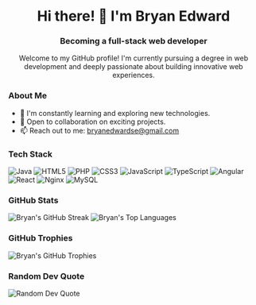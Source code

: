 <h1 align="center">Hi there! 👋 I'm Bryan Edward</h1>

<h3 align="center">Becoming a full-stack web developer</h3>

<p align="center">Welcome to my GitHub profile! I'm currently pursuing a degree in web development and deeply passionate about building innovative web experiences.</p>

### About Me

- 🌱 I'm constantly learning and exploring new technologies.
- 💼 Open to collaboration on exciting projects.
- 📫 Reach out to me: [bryanedwardse@gmail.com](mailto:bryanedwardse@gmail.com)

### Tech Stack

![Java](https://img.shields.io/badge/java-%23ED8B00.svg?style=for-the-badge&logo=openjdk&logoColor=white)
![HTML5](https://img.shields.io/badge/html5-%23E34F26.svg?style=for-the-badge&logo=html5&logoColor=white)
![PHP](https://img.shields.io/badge/php-%23777BB4.svg?style=for-the-badge&logo=php&logoColor=white)
![CSS3](https://img.shields.io/badge/css3-%231572B6.svg?style=for-the-badge&logo=css3&logoColor=white)
![JavaScript](https://img.shields.io/badge/javascript-%23323330.svg?style=for-the-badge&logo=javascript&logoColor=%23F7DF1E)
![TypeScript](https://shields.io/badge/TypeScript-3178C6?logo=TypeScript&logoColor=FFF&style=flat-square)
![Angular](https://img.shields.io/badge/Angular-DD0031?style=for-the-badge&logo=angular&logoColor=white)
![React](https://shields.io/badge/react-black?logo=react&style=for-the-badge)
![Nginx](https://img.shields.io/badge/nginx-%23009639.svg?style=for-the-badge&logo=nginx&logoColor=white)
![MySQL](https://img.shields.io/badge/mysql-%2300000f.svg?style=for-the-badge&logo=mysql&logoColor=white)

### GitHub Stats


![Bryan's GitHub Streak](https://github-readme-streak-stats.herokuapp.com/?user=BryantMagik&theme=dark&hide_border=false)
![Bryan's Top Languages](https://github-readme-stats.vercel.app/api/top-langs/?username=BryantMagik&theme=dark&hide_border=false&layout=compact)

### GitHub Trophies

![Bryan's GitHub Trophies](https://github-profile-trophy.vercel.app/?username=BryantMagik&theme=radical&no-frame=false&no-bg=false&margin-w=4)

### Random Dev Quote

![Random Dev Quote](https://quotes-github-readme.vercel.app/api?type=horizontal&theme=radical)



